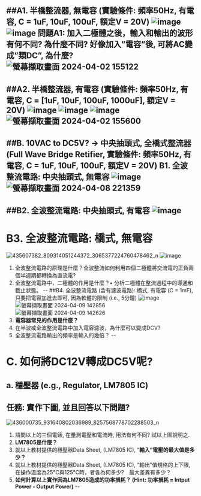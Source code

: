 ##A1. 半橋整流器, 無電容 (實驗條件: 頻率50Hz, 有電容, C = 1uF, 10uF, 100uF, 額定V = 20V)
![image](https://github.com/PHUANYU/EC2024/assets/162283667/e7d1274d-88be-4c5b-8562-1f3320a2233e)
![image](https://github.com/PHUANYU/EC2024/assets/162283667/0b458d01-d0c5-4c59-a6d0-9231c6940506)
問題A1: 加入二極體之後，輸入和輸出的波形有何不同? 為什麼不同? 好像加入”電容”後, 可將AC變成”類DC”, 為什麼?
![螢幕擷取畫面 2024-04-02 155122](https://github.com/PHUANYU/EC2024/assets/162283667/d87941ef-e5c1-4ef4-83cd-610a21da7744)
---
##A2. 半橋整流器, 有電容 (實驗條件: 頻率50Hz, 有電容, C = [1uF, 10uF, 100uF, 1000uF], 額定V = 20V)
![image](https://github.com/PHUANYU/EC2024/assets/162283667/843b95c0-8293-45a4-b4e1-69e0fab955eb)
![image](https://github.com/PHUANYU/EC2024/assets/162283667/559bc30b-cb82-402b-b9c1-1df8d8074533)
![image](https://github.com/PHUANYU/EC2024/assets/162283667/d9aa9bab-c911-4470-b554-1e7ea4c19a8b)
![螢幕擷取畫面 2024-04-02 155600](https://github.com/PHUANYU/EC2024/assets/162283667/b5e86177-c868-4753-ba26-aca0fe9b8224)
---
##B. 10VAC to DC5V? → 中央抽頭式, 全橋式整流器 (Full Wave Bridge Retifier, 實驗條件: 頻率50Hz, 有電容, C = 1uF, 10uF, 100uF, 額定V = 20V)
B1. 全波整流電路: 中央抽頭式, 無電容
![image](https://github.com/PHUANYU/EC2024/assets/162283667/57887173-82a7-4b8a-bf20-eed8f3ba50c8)
![螢幕擷取畫面 2024-04-08 221359](https://github.com/PHUANYU/EC2024/assets/162283667/7fdd3c37-c5bb-45f1-a206-d645fd59919e)
--
##B2. 全波整流電路: 中央抽頭式, 有電容
![image](https://github.com/PHUANYU/EC2024/assets/162283667/b0978a72-131e-4df5-8b15-35fca5e54eff)
--
# B3. 全波整流電路: 橋式, 無電容
![435607382_809314051244372_3065377224760478462_n](https://github.com/PHUANYU/EC2024/assets/162283667/ed4eba9d-ee6b-4836-9daa-0e04500565d5)
![image](https://github.com/PHUANYU/EC2024/assets/162283667/796f0cfc-62bb-4cb7-9396-7c2e86f391e1)
1. 全波整流電路的原理是什麼？全波整流如何利用四個二極體將交流電的正負兩個半週期都轉換為直流電?
2. 全波整流電路中，二極體的作用是什麼？• 分析二極體在整流過程中的導通和截止狀態。
--
##B4. 全波整流電路 (含有濾波電路): 橋式, 有電容 (C = 1mF), 只要把電容加進去即可, 因為軟體的限制 (i.e., 5分鐘)
![image](https://github.com/PHUANYU/EC2024/assets/162283667/54f0ae17-86e6-4907-a57c-fab3f7eb94f6)
![螢幕擷取畫面 2024-04-09 142856](https://github.com/PHUANYU/EC2024/assets/162283667/232701b5-18b5-4492-8c6e-03c6c740b67f)
![螢幕擷取畫面 2024-04-09 142626](https://github.com/PHUANYU/EC2024/assets/162283667/33a4ad86-0b69-41c7-a1e1-77ddd0ab65cb)
1. **電容器常見的作用是什麼？**
2. 在半波或全波整流電路中加入電容濾波，為什麼可以變成DCV?
3. 全波整流電路輸出的頻率是輸入的幾倍？
--
# C. 如何將DC12V轉成DC5V呢?
## a. 穩壓器 (e.g., Regulator, LM7805 IC)
## 任務: 實作下圖, 並且回答以下問題?
![436000735_931640802036989_8257568778702288503_n](https://github.com/PHUANYU/EC2024/assets/162283667/cfe9f9eb-cb0d-454e-85d4-b571b9e24412)
1. 請問以上的三個電錶, 在量測電壓和電流時, 用法有何不同? 試以上圖說明之.
2. **LM7805是什麼？**
3. 就以上教材提供的穩壓器Data Sheet, (LM7805 IC), “**輸入”電壓的最大值是多少？**
4. 就以上教材提供的穩壓器Data Sheet, (LM7805 IC), “輸出”值規格的上下限, 在操作溫度為25°C與125°C時，者各為何多少?　最大差異有多少？
5. **如何計算以上實作因為LM7805造成的功率損耗？ (Hint: 功率損耗 = Intput Power - Output Power)**
--
